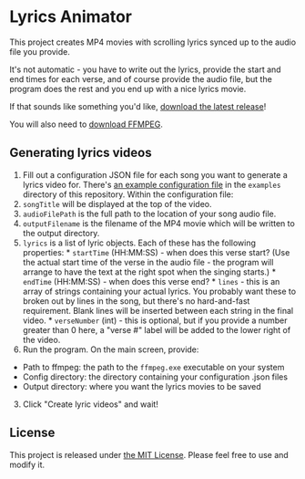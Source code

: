 # Lyrics Animator

This project creates MP4 movies with scrolling lyrics synced up to the audio file you provide.

It's not automatic - you have to write out the lyrics, provide the start and end times for each verse, and of course provide the audio file, but the program does the rest and you end up with a nice lyrics movie.

If that sounds like something you'd like, [download the latest release](https://github.com/mwinckler/LyricsAnimator/releases)!

You will also need to [download FFMPEG](https://ffmpeg.org/download.html).

## Generating lyrics videos

1. Fill out a configuration JSON file for each song you want to generate a lyrics video for. There's [an example configuration file](./examples/example_config.json) in the `examples` directory of this repository. Within the configuration file:
  1. `songTitle` will be displayed at the top of the video.
  2. `audioFilePath` is the full path to the location of your song audio file.
  3. `outputFilename` is the filename of the MP4 movie which will be written to the output directory.
  4. `lyrics` is a list of lyric objects. Each of these has the following properties:
    * `startTime` (HH:MM:SS) - when does this verse start? (Use the actual start time of the verse in the audio file - the program will arrange to have the text at the right spot when the singing starts.)
    * `endTime` (HH:MM:SS) - when does this verse end?
    * `lines` - this is an array of strings containing your actual lyrics. You probably want these to broken out by lines in the song, but there's no hard-and-fast requirement. Blank lines will be inserted between each string in the final video.
    * `verseNumber` (int) - this is optional, but if you provide a number greater than 0 here, a "verse #" label will be added to the lower right of the video.
2. Run the program. On the main screen, provide:
  * Path to ffmpeg: the path to the `ffmpeg.exe` executable on your system
  * Config directory: the directory containing your configuration .json files
  * Output directory: where you want the lyrics movies to be saved
3. Click "Create lyric videos" and wait!

## License

This project is released under [the MIT License](./LICENSE). Please feel free to use and modify it.